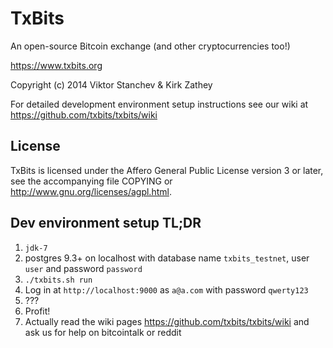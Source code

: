 # TxBits

An open-source Bitcoin exchange (and other cryptocurrencies too!)

https://www.txbits.org

Copyright (c) 2014 Viktor Stanchev & Kirk Zathey

For detailed development environment setup instructions see our wiki at https://github.com/txbits/txbits/wiki

## License

TxBits is licensed under the Affero General Public License version 3 or later, see the accompanying file COPYING or http://www.gnu.org/licenses/agpl.html.

## Dev environment setup TL;DR

1. `jdk-7`
1. postgres 9.3+ on localhost with database name `txbits_testnet`, user `user` and password `password`
1. `./txbits.sh run`
1. Log in at `http://localhost:9000` as `a@a.com` with password `qwerty123`
1. ???
1. Profit!
1. Actually read the wiki pages https://github.com/txbits/txbits/wiki and ask us for help on bitcointalk or reddit
